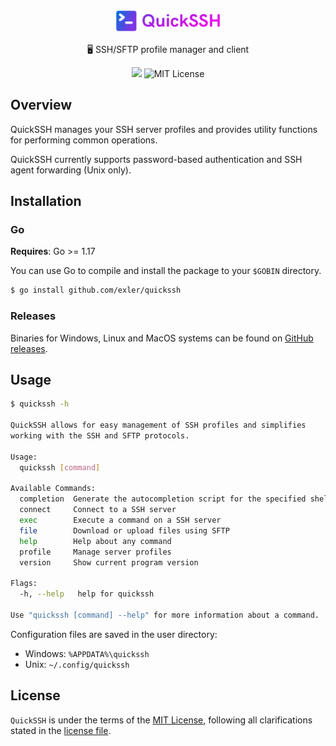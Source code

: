 <p align="center">
    <img src="logo.png" width="168">
    <p align="center">🖥 SSH/SFTP profile manager and client</p>
    <p align="center">
      <img src="https://github.com/exler/quickssh/actions/workflows/tests.yml/badge.svg">
      <img alt="MIT License" src="https://img.shields.io/github/license/exler/quickssh?color=lightblue">
    </p>
</p>

## Overview

QuickSSH manages your SSH server profiles and provides utility functions for performing common operations.

QuickSSH currently supports password-based authentication and SSH agent forwarding (Unix only). 

## Installation

### Go

**Requires**: Go >= 1.17

You can use Go to compile and install the package to your `$GOBIN` directory.

```bash
$ go install github.com/exler/quickssh
```

### Releases

Binaries for Windows, Linux and MacOS systems can be found on [GitHub releases](https://github.com/exler/quickssh/releases).

## Usage

```bash
$ quickssh -h

QuickSSH allows for easy management of SSH profiles and simplifies
working with the SSH and SFTP protocols.

Usage:
  quickssh [command]

Available Commands:
  completion  Generate the autocompletion script for the specified shell
  connect     Connect to a SSH server
  exec        Execute a command on a SSH server
  file        Download or upload files using SFTP
  help        Help about any command
  profile     Manage server profiles
  version     Show current program version

Flags:
  -h, --help   help for quickssh

Use "quickssh [command] --help" for more information about a command.
```

Configuration files are saved in the user directory:
* Windows: `%APPDATA%\quickssh`
* Unix: `~/.config/quickssh`

## License

`QuickSSH` is under the terms of the [MIT License](https://www.tldrlegal.com/l/mit), following all clarifications stated in the [license file](LICENSE).

